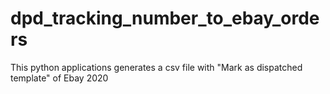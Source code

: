 # dpd_tracking_number_to_ebay_orders
This python applications generates a  csv file with "Mark as dispatched template" of Ebay 2020
